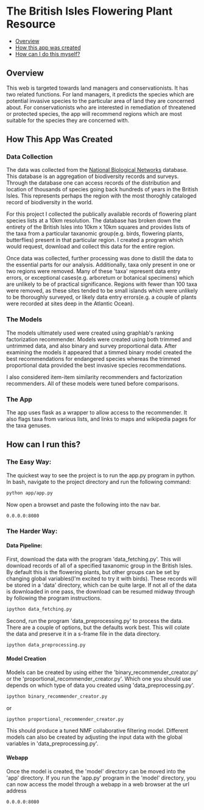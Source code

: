# The British Isles Flowering Plant Resource

+ [Overview](#sepsis)
+ [How this app was created](#creation)
+ [How can I do this myself?](#howto)

## <a name="overview"></a>Overview

This web is targeted towards land managers and conservationists. It has two related functions. For land managers, it predicts the species which are potential invasive species to the particular area of land they are concerned about.  For conservationists who are interested in remediation of threatened or protected species, the app will recommend regions which are most suitable for the species they are concerned with.


## <a name="creation"></a>How This App Was Created

### Data Collection

The data was collected from the [National Biological Networks](https://data.nbn.org.uk/) database. This database is an aggregation of biodiversity records and surveys. Through the database one can access records of the distribution and location of thousands of species going back hundreds of years in the British Isles. This represents perhaps the region with the most thoroghly cataloged record of biodiversity in the world. 

For this project I collected the publically available records of flowering plant species lists at a 10km resolution. The database has broken down the entirety of the British Isles into 10km x 10km squares and provides lists of the taxa from a particular taxanomic group(e.g. birds, flowering plants, butterflies) present in that particular region. I created a program which would request, download and collect this data for the entire region.

Once data was collected, further processing was done to distill the data to the essential parts for our analysis. Additionally, taxa only present in one or two regions were removed. Many of these 'taxa' represent data entry errors, or exceptional cases(e.g. arboretum or botanical specimens) which are unlikely to be of practical significance. Regions with fewer than 100 taxa were removed, as these sites tended to be small islands which were unlikely to be thoroughly surveyed, or likely data entry errors(e.g. a couple of plants were recorded at sites deep in the Atlantic Ocean).

### The Models

The models ultimately used were created using graphlab's ranking factorization recommender. Models were created using both trimmed and untrimmed data, and also binary and survey proportional data. After examining the models it appeared that a timmed binary model created the best recommendations for endangered species whereas the trimmed proportional data provided the best invasive species recommendations.

I also considered item-item similarity recommenders and factorization recommenders. All of these models were tuned before comparisons. 

### The App

The app uses flask as a wrapper to allow access to the recommender. It also flags taxa from various lists, and links to maps and wikipedia pages for the taxa genuses.

## <a name="howto"></a>How can I run this?

### The Easy Way:

The quickest way to see the project is to run the app.py program in python. In bash, navigate to the project directory and run the following command:

```bash
python app/app.py
```


Now open a browset and paste the following into the nav bar.

```url
0.0.0.0:8080
```

### The Harder Way:
#### Data Pipeline:
First, download the data with the program 'data_fetching.py'. This will download records of all of a specified taxanomic group in the British Isles. By default this is the flowering plants, but other groups can be set by changing global variables(I'm excited to try it with birds). These records will be stored in a 'data' directory, which can be quite large. If not all of the data is downloaded in one pass, the download can be resumed midway through by following the program instructions.

```bash
ipython data_fetching.py
```

Second, run the program 'data_preprocessing.py' to process the data. There are a couple of options, but the defaults work best. This will colate the data and preserve it in a s-frame file in the data directory.

```bash
ipython data_preprocessing.py
```

#### Model Creation
Models can be created by using either the 'binary_recommender_creator.py' or the 'proportional_recommender_creator.py'. Which one you should use depends on which type of data you created using 'data_preprocessing.py'. 

```bash
ipython binary_recommender_creator.py
```
or

```bash
ipython proportional_recommender_creator.py
```

This should produce a tuned NMF collaborative filtering model. Different models can also be created by adjusting the input data with the global variables in 'data_preprocessing.py'. 


#### Webapp
Once the model is created, the 'model' directory can be moved into the 'app' directory. If you run the 'app.py' program in the 'model' directory, you can now access the model through a webapp in a web browser at the url address 

```bash
0.0.0.0:8080
```
